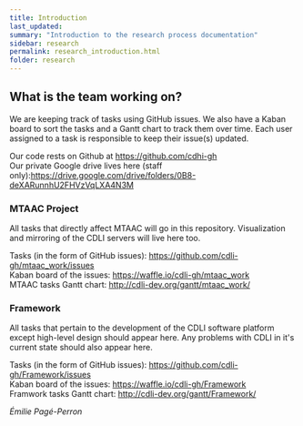 ```yaml
---
title: Introduction
last_updated:
summary: "Introduction to the research process documentation"
sidebar: research
permalink: research_introduction.html
folder: research
---
```

## What is the team working on?
We are keeping track of tasks using GitHub issues. We also have a Kaban board to sort the tasks and a Gantt chart to track them over time. Each user assigned to a task is responsible to keep their issue(s) updated.

Our code rests on Github at <https://github.com/cdhi-gh>  
Our private Google drive lives here (staff only):<https://drive.google.com/drive/folders/0B8-deXARunnhU2FHVzVqLXA4N3M>  

### MTAAC Project
All tasks that directly affect MTAAC will go in this repository. Visualization and mirroring of the CDLI servers will live here too.

Tasks (in the form of GitHub issues): <https://github.com/cdli-gh/mtaac_work/issues>  
Kaban board of the issues: <https://waffle.io/cdli-gh/mtaac_work>  
MTAAC tasks Gantt chart: <http://cdli-dev.org/gantt/mtaac_work/>  

### Framework
All tasks that pertain to the development of the CDLI software platform except high-level design should appear here. Any problems with CDLI in it's current state should also appear here.

Tasks (in the form of GitHub issues): <https://github.com/cdli-gh/Framework/issues>  
Kaban board of the issues: <https://waffle.io/cdli-gh/Framework>  
Framwork tasks Gantt chart: <http://cdli-dev.org/gantt/Framework/>  




*Émilie Pagé-Perron*
